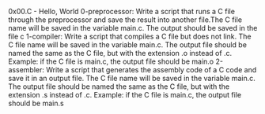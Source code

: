 0x00.C - Hello, World
0-preprocessor: Write a script that runs a C file through the preprocessor and save the result into another file.The C file name will be saved in the variable main.c. The output should be saved in the file c
1-compiler: Write a script that compiles a C file but does not link. The C file name will be saved in the variable main.c. The output file should be named the same as the C file, but with the extension .o instead of .c. Example: if the C file is main.c, the output file should be main.o
2-assembler: Write a script that generates the assembly code of a C code and save it in an output file. The C file name will be saved in the variable main.c. The output file should be named the same as the C file, but with the extension .s instead of .c. Example: if the C file is main.c, the output file should be main.s
